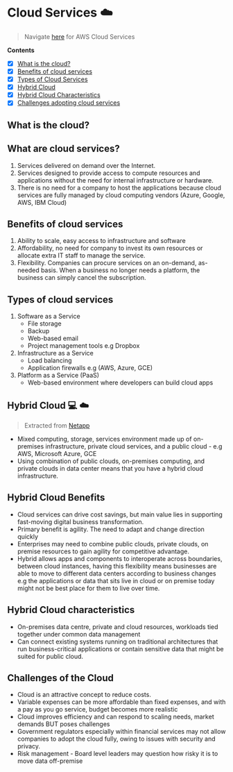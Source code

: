 # Cloud Services :cloud:

> Navigate [here](aws.md) for AWS Cloud Services

**Contents**
- [x] [What is the cloud?](#what-is-the-cloud)
- [x] [Benefits of cloud services](#benefits-of-cloud-services)
- [x] [Types of Cloud Services](#types-of-cloud-services)
- [x] [Hybrid Cloud](#hybrid-cloud-computer-cloud)
- [x] [Hybrid Cloud Characteristics](#hybrid-cloud-characteristics)
- [x] [Challenges adopting cloud services](#challenges-of-the-cloud)

## What is the cloud?

## What are cloud services?
1. Services delivered on demand over the Internet.
2. Services designed to provide access to compute resources and applications without the need for internal infrastructure or hardware.
3. There is no need for a company to host the applications because cloud services are fully managed by cloud computing vendors (Azure, Google, AWS, IBM Cloud)

## Benefits of cloud services
1. Ability to scale, easy access to infrastructure and software
2. Affordability, no need for company to invest its own resources or allocate extra IT staff to manage the service.
3. Flexibility. Companies can procure services on an on-demand, as-needed basis. When a business no longer needs a platform, the business can simply cancel the subscription. 

## Types of cloud services
1. Software as a Service 
    - File storage
    - Backup
    - Web-based email
    - Project management tools 
    e.g Dropbox
2. Infrastructure as a Service
    - Load balancing
    - Application firewalls
    e.g (AWS, Azure, GCE)
3. Platform as a Service (PaaS)
    - Web-based environment where developers can build cloud apps
    
## Hybrid Cloud :computer: :cloud:
> Extracted from [Netapp](https://www.netapp.com/us/info/what-is-hybrid-cloud.aspx#:~:text=Hybrid%20cloud%20refers%20to%20a,orchestration%20among%20the%20various%20platforms.)
- Mixed computing, storage, services environment made up of on-premises infrastructure, private cloud services, and a public cloud - e.g AWS, Microsoft Azure, GCE
- Using combination of public clouds, on-premises computing, and private clouds in data center means that you have a hybrid cloud infrastructure.    

## Hybrid Cloud Benefits
- Cloud services can drive cost savings, but main value lies in supporting fast-moving digital business transformation.
- Primary benefit is agility. The need to adapt and change direction quickly
- Enterprises may need to combine public clouds, private clouds, on premise resources to gain agility for competitive advantage.
- Hybrid allows apps and components to interoperate across boundaries, between cloud instances, having this flexibility means businesses are able to move to different data centers according to business changes e.g the applications or data that sits live in cloud or on premise today might not be best place for them to live over time.

## Hybrid Cloud characteristics
- On-premises data centre, private and cloud resources, workloads tied together under common data management
- Can connect existing systems running on traditional architectures that run business-critical applications or contain sensitive data that might be suited for public cloud.

## Challenges of the Cloud
- Cloud is an attractive concept to reduce costs.
- Variable expenses can be more affordable than fixed expenses, and with a pay as you go service, budget becomes more realistic
- Cloud improves efficiency and can respond to scaling needs, market demands BUT poses challenges
- Government regulators especially within financial services may not allow companies to adopt the cloud fully, owing to issues with security and privacy.
- Risk management - Board level leaders may question how risky it is to move data off-premise